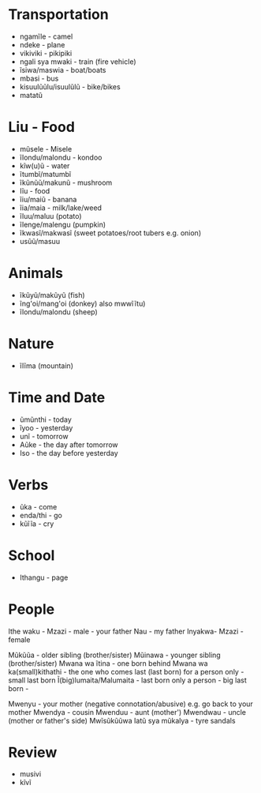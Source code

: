 # Transportation
- ngamĩle - camel
- ndeke - plane
- vikiviki - pikipiki
- ngali sya mwaki - train (fire vehicle)
- ĩsiwa/maswia - boat/boats
- mbasi - bus
- kisuulũũlu/isuulũlũ - bike/bikes
- matatũ

# Liu - Food
- mũsele - Misele
- ĩlondu/malondu - kondoo
- kĩw(u)ũ - water
- ĩtumbĩ/matumbĩ
- ĩkũnũũ/makunũ - mushroom
- lĩu - food
- ĩiu/maiũ - banana
- ĩia/maia - milk/lake/weed
- ĩluu/maluu (potato)
- ĩlenge/malengu (pumpkin)
- ĩkwasĩ/makwasĩ (sweet potatoes/root tubers e.g. onion)
- usũũ/masuu

# Animals
- ĩkũyũ/makũyũ (fish)
- ĩng'oi/mang'oi (donkey) also mwwĩĩtu)
- ĩlondu/malondu (sheep)

# Nature
- ĩlĩma (mountain)

# Time and Date
- ũmũnthi - today
- ĩyoo - yesterday
- unĩ - tomorrow
- Aũke - the day after tomorrow
- Iso - the day before yesterday

# Verbs
- ũka - come
- enda/thi - go
- kũĩĩa - cry

# School
- Ithangu - page

# People
Ithe waku - Mzazi - male - your father
Nau - my father
Inyakwa- Mzazi - female

Mũkũũa - older sibling (brother/sister)
Mũinawa - younger sibling (brother/sister)
Mwana wa ĩtina - one born behind
Mwana wa ka(small)kithathi - the one who comes last (last born) for a person only - small last born
Ĩ(big)lumaita/Malumaita - last born only a person - big last born - 

Mwenyu - your mother (negative connotation/abusive) e.g. go back to your mother
Mwendya - cousin
Mwenduu - aunt (mother')
Mwendwau - uncle (mother or father's side)
Mwĩsũkũũwa 
Iatũ sya mũkalya - tyre sandals
# Review
- musivi
- kĩvĩ

